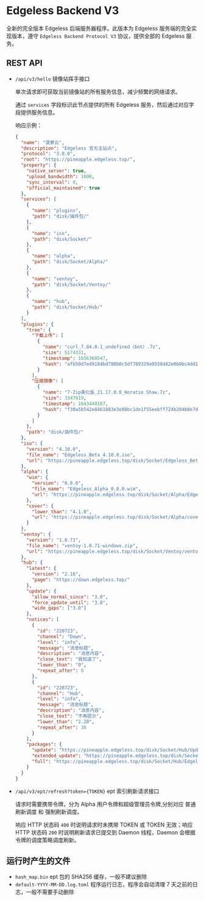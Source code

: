 # Edgeless Backend V3

全新的完全版本 Edgeless 后端服务器程序。此版本为 Edgeless 服务端的完全实现版本，遵守 `Edgeless Backend Protocol V3` 协议，提供全部的 Edgeless 服务。

## REST API

- `/api/v3/hello` 镜像站挥手接口

    单次请求即可获取当前镜像站的所有服务信息，减少频繁的网络请求。

    通过 `services` 字段标识此节点提供的所有 Edgeless 服务，然后通过对应字段提供服务信息。

    响应示例：

  ```json
  {
    "name": "菠萝云",
    "description": "Edgeless 官方主站点",
    "protocol": "3.0.0",
    "root": "https://pineapple.edgeless.top/",
    "property": {
      "native_server": true,
      "upload_bandwidth": 1000,
      "sync_interval": 0,
      "official_maintained": true
    },
    "services": [
      {
        "name": "plugins",
        "path": "disk/插件包/"
      },
      {
        "name": "iso",
        "path": "disk/Socket/"
      },
      {
        "name": "alpha",
        "path": "disk/Socket/Alpha/"
      },
      {
        "name": "ventoy",
        "path": "disk/Socket/Ventoy/"
      },
      {
        "name": "hub",
        "path": "disk/Socket/Hub/"
      }
    ],
    "plugins": {
      "tree": {
        "下载上传": [
          {
            "name": "curl_7.84.0.1_undefined（bot）.7z",
            "size": 5174331,
            "timestamp": 1656360547,
            "hash": "afb59d7ed9184bd788b0c5df789329a9558d42e0b9bc4dd1a4198bccd05b9ef8"
          }
        ],
        "压缩镜像": [
          {
            "name": "7-Zip美化版_21.17.0.0_Horatio Shaw.7z",
            "size": 3347919,
            "timestamp": 1643440187,
            "hash": "f30a5b542e8461883e3e08bc1de1f55eebff724b204b8e7d29c3379bf469d8ad"
          }
        ]
      },
      "path": "disk/插件包/"
    },
    "iso": {
      "version": "4.10.0",
      "file_name": "Edgeless_Beta_4.10.0.iso",
      "url": "https://pineapple.edgeless.top/disk/Socket/Edgeless_Beta_4.10.0.iso"
    },
    "alpha": {
      "wim": {
        "version": "0.0.0",
        "file_name": "Edgeless_Alpha_0.0.0.wim",
        "url": "https://pineapple.edgeless.top/disk/Socket/Alpha/Edgeless_Alpha_0.0.0.wim"
      },
      "cover": {
        "lower_than": "4.1.0",
        "url": "https://pineapple.edgeless.top/disk/Socket/Alpha/cover.7z"
      }
    },
    "ventoy": {
      "version": "1.0.71",
      "file_name": "ventoy-1.0.71-windows.zip",
      "url": "https://pineapple.edgeless.top/disk/Socket/Ventoy/ventoy-1.0.71-windows.zip"
    },
    "hub": {
      "latest": {
        "version": "2.16",
        "page": "https://down.edgeless.top/"
      },
      "update": {
        "allow_normal_since": "3.0",
        "force_update_until": "3.0",
        "wide_gaps": ["3.0"]
      },
      "notices": [
        {
          "id": "220723",
          "channel": "Down",
          "level": "info",
          "message": "消息标题",
          "description": "消息内容",
          "close_text": "我知道了",
          "lower_than": "0",
          "repeat_after": 0
        },
        {
          "id": "220723",
          "channel": "Hub",
          "level": "info",
          "message": "消息标题",
          "description": "消息内容",
          "close_text": "不再提示",
          "lower_than": "2.28",
          "repeat_after": 30
        }
      ],
      "packages": {
        "update": "https://pineapple.edgeless.top/disk/Socket/Hub/Update/update.7z",
        "extended_update": "https://pineapple.edgeless.top/disk/Socket/Hub/Update/extended_update.7z",
        "full": "https://pineapple.edgeless.top/disk/Socket/Hub/Edgeless Hub_Beta_2.16.7z"
      }
    }
  }
  ```

- `/api/v3/ept/refresh?token={TOKEN}` ept 索引刷新请求接口

  请求时需要携带令牌，分为 Alpha 用户令牌和超级管理员令牌,分别对应 普通刷新调度 和 强制刷新调度。

  响应 HTTP 状态码 `400` 时说明请求时未携带 TOKEN 或 TOKEN 无效；响应 HTTP 状态码 `200` 时说明刷新请求已提交到 Daemon 线程，Daemon 会根据令牌的调度策略调度刷新。

## 运行时产生的文件

- `hash_map.bin` ept 包的 SHA256 缓存，一般不建议删除
- `default-YYYY-MM-DD.log.toml` 程序运行日志，程序会自动清理 7 天之前的日志，一般不需要手动删除
